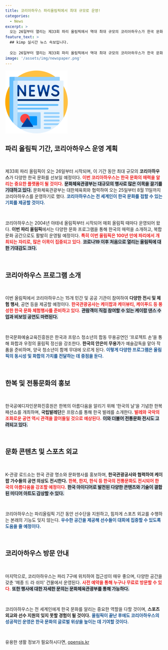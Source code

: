 ```yaml
---
title: 코리아하우스 파리올림픽에서 최대 규모로 운영!
categories:
  - News
excerpt: >
  오는 26일부터 열리는 제33회 파리 올림픽에서 역대 최대 규모의 코리아하우스가 한국 문화를 생생히 선보입니다. 다양한 공연과 체험 프로그램으로 세상을 매료시키며, 한국의 매력을 전 세계에 알릴 계획입니다. 놓치지 마세요!
feature_text: >
  ## kimp 실시간 뉴스 속보입니다.

  오는 26일부터 열리는 제33회 파리 올림픽에서 역대 최대 규모의 코리아하우스가 한국 문화를 생생히 선보입니다. 다양한 공연과 체험 프로그램으로 세상을 매료시키며, 한국의 매력을 전 세계에 알릴 계획입니다. 놓치지 마세요!
image: '/assets/img/newspaper.png'
---
```


<p><img src="/assets/img/newspaper.png" alt="kimplant 속보" /></p>

<h2 data-ke-size="size26">파리 올림픽 기간, 코리아하우스 운영 계획</h2>

<p data-ke-size="size16">&nbsp;</p>

<p>제33회 파리 올림픽이 오는 26일부터 시작되며, 이 기간 동안 최대 규모의 <b>코리아하우스</b>가 다양한 한국 문화를 선보일 예정이다. <b><span style="color: #ee2323;">이번 코리아하우스는 한국 문화의 매력을 알리는 중요한 플랫폼이 될 것이다.</span></b> <b><span style="background-color: #21538527;">문화체육관광부는 대규모의 행사로 많은 이목을 끌기를 기대하고 있다.</span></b> 문화체육관광부는 대한체육회와 협력하여 오는 25일부터 8월 11일까지 코리아하우스를 운영하기로 했다. <b><span style="color: #1a5490;">코리아하우스는 전 세계인이 한국 문화를 접할 수 있는 기회를 제공할 것이다.</span></b></p>

<p data-ke-size="size16">&nbsp;</p>

<p>코리아하우스는 2004년 아테네 올림픽부터 시작되어 매회 올림픽 때마다 운영되어 왔다. <b>이번 파리 올림픽</b>에서는 다양한 문화 프로그램을 통해 한국의 매력을 소개하고, 복합 문화 공간으로도 활발히 운영될 예정이다. <b><span style="color: #ee2323;">특히 이번 올림픽은 100년 만에 파리에서 개최되는 자리로, 많은 이목이 집중되고 있다.</span></b> <b><span style="background-color: #21538527;">코로나19 이후 처음으로 열리는 올림픽에 대한 기대감도 크다.</span></b></p>

<p data-ke-size="size16">&nbsp;</p>

<h2 data-ke-size="size26">코리아하우스 프로그램 소개</h2>

<p data-ke-size="size16">&nbsp;</p>

<p>이번 올림픽에서 코리아하우스는 15개 민간 및 공공 기관이 참여하여 <b>다양한 전시 및 체험 행사</b>, 공연 등을 제공할 예정이다. <b><span style="color: #ee2323;">한국관광공사는 케이팝과 케이뷰티, 케이푸드 등 풍성한 한국 문화 체험행사를 준비하고 있다.</span></b> <b><span style="background-color: #21538527;">관람객이 직접 참여할 수 있는 케이팝 댄스 수업과 비보잉 공연도 마련된다.</span></b></p>

<p data-ke-size="size16">&nbsp;</p>

<p>한국문화예술교육진흥원은 한국과 프랑스 청소년의 합동 무용공연인 ‘프로젝트 손’을 통해 화합과 우정의 올림픽 정신을 강조한다. <b>한국의 안은미 무용가</b>가 예술감독을 맡아 작품을 준비하며, 양국 청소년이 함께 무대에 오르게 된다. <b><span style="color: #1a5490;">이렇게 다양한 프로그램은 올림픽의 동시성 및 화합의 가치를 전달하는 데 중점을 둔다.</span></b></p>

<p data-ke-size="size16">&nbsp;</p>

<h2 data-ke-size="size26">한복 및 전통문화의 홍보</h2>

<p data-ke-size="size16">&nbsp;</p>

<p>한국공예디자인문화진흥원은 한복의 아름다움을 알리기 위해 ‘한국의 날’을 기념한 한복 패션쇼를 개최하며, <b>국립발레단</b>은 프랑스를 통해 한국 발레를 소개한다. <b><span style="color: #ee2323;">발레와 국악의 조화로운 공연 역시 관객을 끌어들일 것으로 예상된다.</span></b> <b><span style="background-color: #21538527;">이와 더불어 전통문화 전시도 고려되고 있다.</span></b></p>

<p data-ke-size="size16">&nbsp;</p>

<h2 data-ke-size="size26">문화 콘텐츠 및 스포츠 외교</h2>

<p data-ke-size="size16">&nbsp;</p>

<p>K-관광 로드쇼는 한국 관광 명소와 문화행사를 홍보하며, <b>한국관광공사와 협력하여 케이팝 가수들의 공연 의상도 전시한다.</b> <b><span style="color: #ee2323;">한복, 한지, 한식 등 한국의 전통문화도 전시되어 한국의 아름다움을 강조할 예정이다.</span></b> <b><span style="background-color: #21538527;">한국 아이디어로 발전된 다양한 콘텐츠와 기술이 결합된 미디어 아트도 감상할 수 있다.</span></b></p>

<p data-ke-size="size16">&nbsp;</p>

<p>코리아하우스는 파리올림픽 기간 동안 선수단을 지원하고, 힘차게 스포츠 외교를 수행하는 본래의 기능도 잊지 않는다. <b><span style="color: #1a5490;">우수한 공간을 제공해 선수들이 대회에 집중할 수 있도록 도움을 줄 예정이다.</span></b></p>

<p data-ke-size="size16">&nbsp;</p>

<h2 data-ke-size="size26">코리아하우스 방문 안내</h2>

<p data-ke-size="size16">&nbsp;</p>

<p>마지막으로, 코리아하우스는 파리 7구에 위치하여 접근성이 매우 좋으며, 다양한 공간을 갖춘 '메종 드 라 쉬미' 건물에서 운영된다. <b><span style="color: #ee2323;">사전 예약을 통해 누구나 무료로 방문할 수 있다.</span></b> <b><span style="background-color: #21538527;">또한 행사에 대한 자세한 문의는 문화체육관광부를 통해 가능하다.</span></b></p>

<p data-ke-size="size16">&nbsp;</p>

<p>코리아하우스는 전 세계인에게 한국 문화를 알리는 중요한 역할을 다할 것이며, <b>스포츠 외교와 선수 지원의 잊지 못할 경험이 될 것이다.</b> <b><span style="color: #1a5490;">올림픽이 끝난 후에도 코리아하우스의 성공적인 운영은 한국 문화의 글로벌 위상을 높이는 데 기여할 것이다.</span></b></p>

<p data-ke-size="size16">&nbsp;</p>
유용한 생활 정보가 필요하시다면, <a href="https://opensis.kr" rel="dofollow">opensis.kr</a>


